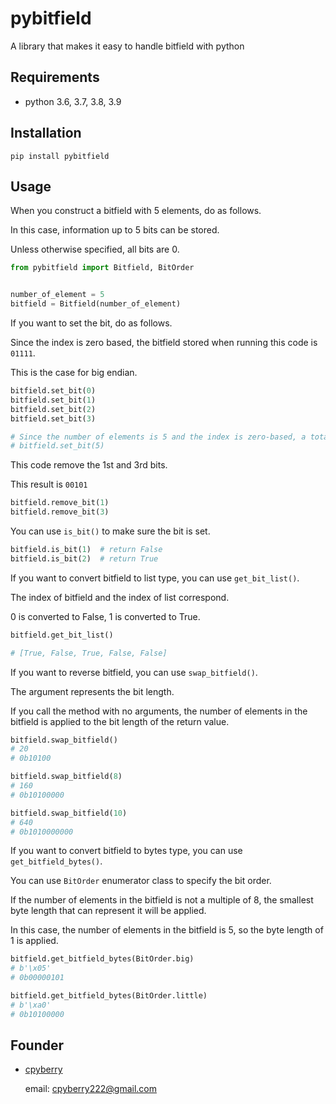 # pybitfield

A library that makes it easy to handle bitfield with python

## Requirements

* python 3.6, 3.7, 3.8, 3.9

## Installation

```shell
pip install pybitfield
```

## Usage

When you construct a bitfield with 5 elements, do as follows.

In this case, information up to 5 bits can be stored.

Unless otherwise specified, all bits are 0.

```python
from pybitfield import Bitfield, BitOrder


number_of_element = 5
bitfield = Bitfield(number_of_element)
```

If you want to set the bit, do as follows.

Since the index is zero based, the bitfield stored when running this code is `01111`.

This is the case for big endian.

```python
bitfield.set_bit(0)
bitfield.set_bit(1)
bitfield.set_bit(2)
bitfield.set_bit(3)

# Since the number of elements is 5 and the index is zero-based, a total of 5 index from 0 to 4 can be specified.
# bitfield.set_bit(5)
```

This code remove the 1st and 3rd bits.

This result is `00101`

```python
bitfield.remove_bit(1)
bitfield.remove_bit(3)
```

You can use `is_bit()` to make sure the bit is set.

```python
bitfield.is_bit(1)  # return False
bitfield.is_bit(2)  # return True
```

If you want to convert bitfield to list type, you can use `get_bit_list()`.

The index of bitfield and the index of list correspond.

0 is converted to False, 1 is converted to True.

```python
bitfield.get_bit_list()

# [True, False, True, False, False]
```

If you want to reverse bitfield, you can use `swap_bitfield()`.

The argument represents the bit length.

If you call the method with no arguments, the number of elements in the bitfield is applied to the bit length of the return value.

```python
bitfield.swap_bitfield()
# 20
# 0b10100

bitfield.swap_bitfield(8)
# 160
# 0b10100000

bitfield.swap_bitfield(10)
# 640
# 0b1010000000
```

If you want to convert bitfield to bytes type, you can use `get_bitfield_bytes()`.

You can use `BitOrder` enumerator class to specify the bit order.

If the number of elements in the bitfield is not a multiple of 8, the smallest byte length that can represent it will be applied.

In this case, the number of elements in the bitfield is 5, so the byte length of 1 is applied.

```python
bitfield.get_bitfield_bytes(BitOrder.big)
# b'\x05'
# 0b00000101

bitfield.get_bitfield_bytes(BitOrder.little)
# b'\xa0'
# 0b10100000
```

## Founder

* [cpyberry](https://github.com/cpyberry)

	email: cpyberry222@gmail.com
